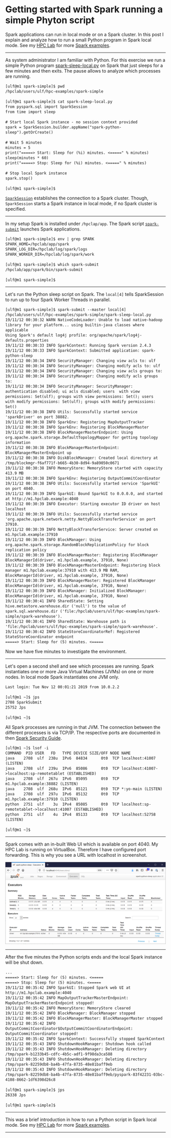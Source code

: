 # Getting started with Spark running a simple Phyton script

Spark applications can run in local mode or on a Spark cluster. In this post I
explain and analyze how to run a small Python program in Spark local mode. See
my
[HPC Lab](http://www.beyond-storage.com/hpclab/)
for more
[Spark examples](https://www.beyond-storage.com/examples-spark).

---

As system administrator I am familiar with Python. For this exercise we run a
simple Python program
[spark-sleep-local.py](../spark-sleeps-local.py)
on Spark that just sleeps for a few minutes and then
exits. The pause allows to analyze which processes are running.

```
[ulf@m1 spark-simple]$ pwd
/hpclab/users/ulf/hpc-examples/spark-simple

[ulf@m1 spark-simple]$ cat spark-sleep-local.py
from pyspark.sql import SparkSession
from time import sleep

# Start local Spark instance - no session context provided
spark = SparkSession.builder.appName("spark-python-sleep").getOrCreate()

# Wait 5 minutes
minutes = 5
print("=====> Start: Sleep for (%i) minutes. <=====" % minutes)
sleep(minutes * 60)
print("=====> Stop: Sleep for (%i) minutes. <=====" % minutes)

# Stop local Spark instance
spark.stop()

[ulf@m1 spark-simple]$
```

[`SparkSession`](https://spark.apache.org/docs/latest/api/python/pyspark.sql.html#pyspark.sql.SparkSession)
establishes the connection to a Spark cluster. Though, `SparkSession` starts
a Spark instance in local mode, if no Spark cluster is specified.

---

In my setup Spark is installed under `/hpclap/app`. The Spark script
[`spark-submit`](https://spark.apache.org/docs/latest/submitting-applications.html)
launches Spark applications.

```
[ulf@m1 spark-simple]$ env | grep SPARK
SPARK_HOME=/hpclab/app/spark
SPARK_LOG_DIR=/hpclab/log/spark/logs
SPARK_WORKER_DIR=/hpclab/log/spark/work

[ulf@m1 spark-simple]$ which spark-submit
/hpclab/app/spark/bin/spark-submit

[ulf@m1 spark-simple]$
```

---

Let's run the Python sleep script on Spark. The `local[4]` tells SparkSession
to run up to four Spark Worker Threads in parallel.

```
[ulf@m1 spark-simple]$ spark-submit --master local[4] /hpclab/users/ulf/hpc-examples/spark-simple/spark-sleep-local.py
19/11/12 00:30:32 WARN NativeCodeLoader: Unable to load native-hadoop library for your platform... using builtin-java classes where applicable
Using Spark's default log4j profile: org/apache/spark/log4j-defaults.properties
19/11/12 00:30:33 INFO SparkContext: Running Spark version 2.4.3
19/11/12 00:30:33 INFO SparkContext: Submitted application: spark-python-sleep
19/11/12 00:30:34 INFO SecurityManager: Changing view acls to: ulf
19/11/12 00:30:34 INFO SecurityManager: Changing modify acls to: ulf
19/11/12 00:30:34 INFO SecurityManager: Changing view acls groups to:
19/11/12 00:30:34 INFO SecurityManager: Changing modify acls groups to:
19/11/12 00:30:34 INFO SecurityManager: SecurityManager: authentication disabled; ui acls disabled; users  with view permissions: Set(ulf); groups with view permissions: Set(); users  with modify permissions: Set(ulf); groups with modify permissions: Set()
19/11/12 00:30:38 INFO Utils: Successfully started service 'sparkDriver' on port 38882.
19/11/12 00:30:38 INFO SparkEnv: Registering MapOutputTracker
19/11/12 00:30:38 INFO SparkEnv: Registering BlockManagerMaster
19/11/12 00:30:38 INFO BlockManagerMasterEndpoint: Using org.apache.spark.storage.DefaultTopologyMapper for getting topology information
19/11/12 00:30:38 INFO BlockManagerMasterEndpoint: BlockManagerMasterEndpoint up
19/11/12 00:30:38 INFO DiskBlockManager: Created local directory at /tmp/blockmgr-f6af771f-b665-4b30-8d94-9a89050c0671
19/11/12 00:30:38 INFO MemoryStore: MemoryStore started with capacity 413.9 MB
19/11/12 00:30:38 INFO SparkEnv: Registering OutputCommitCoordinator
19/11/12 00:30:38 INFO Utils: Successfully started service 'SparkUI' on port 4040.
19/11/12 00:30:39 INFO SparkUI: Bound SparkUI to 0.0.0.0, and started at http://m1.hpclab.example:4040
19/11/12 00:30:39 INFO Executor: Starting executor ID driver on host localhost
19/11/12 00:30:39 INFO Utils: Successfully started service 'org.apache.spark.network.netty.NettyBlockTransferService' on port 37910.
19/11/12 00:30:39 INFO NettyBlockTransferService: Server created on m1.hpclab.example:37910
19/11/12 00:30:39 INFO BlockManager: Using org.apache.spark.storage.RandomBlockReplicationPolicy for block replication policy
19/11/12 00:30:39 INFO BlockManagerMaster: Registering BlockManager BlockManagerId(driver, m1.hpclab.example, 37910, None)
19/11/12 00:30:39 INFO BlockManagerMasterEndpoint: Registering block manager m1.hpclab.example:37910 with 413.9 MB RAM, BlockManagerId(driver, m1.hpclab.example, 37910, None)
19/11/12 00:30:39 INFO BlockManagerMaster: Registered BlockManager BlockManagerId(driver, m1.hpclab.example, 37910, None)
19/11/12 00:30:39 INFO BlockManager: Initialized BlockManager: BlockManagerId(driver, m1.hpclab.example, 37910, None)
19/11/12 00:30:41 INFO SharedState: Setting hive.metastore.warehouse.dir ('null') to the value of spark.sql.warehouse.dir ('file:/hpclab/users/ulf/hpc-examples/spark-simple/spark-warehouse').
19/11/12 00:30:41 INFO SharedState: Warehouse path is 'file:/hpclab/users/ulf/hpc-examples/spark-simple/spark-warehouse'.
19/11/12 00:30:42 INFO StateStoreCoordinatorRef: Registered StateStoreCoordinator endpoint
=====> Start: Sleep for (5) minutes. <=====
```

Now we have five minutes to investigate the environment.

---

Let's open a second shell and see which processes are running. Spark
instantiates one or more Java Virtual Machines (JVMs) on one or more nodes.
In local mode Spark instantiates one JVM only.

```
Last login: Tue Nov 12 00:01:21 2019 from 10.0.2.2

[ulf@m1 ~]$ jps
2708 SparkSubmit
25752 Jps

[ulf@m1 ~]$
```

All Spark processes are running in that JVM. The connection between the
different processes is via TCP/IP. The respective ports are documented in then
[Spark Security Guide](https://spark.apache.org/docs/latest/security.html#configuring-ports-for-network-security).

```
[ulf@m1 ~]$ lsof -i
COMMAND  PID USER   FD   TYPE DEVICE SIZE/OFF NODE NAME
java    2708  ulf  238u  IPv6  84834      0t0  TCP localhost:41007 (LISTEN)
java    2708  ulf  239u  IPv6  85086      0t0  TCP localhost:41007->localhost:sp-remotetablet (ESTABLISHED)
java    2708  ulf  267u  IPv6  85095      0t0  TCP m1.hpclab.example:38882 (LISTEN)
java    2708  ulf  268u  IPv6  85121      0t0  TCP *:yo-main (LISTEN)
java    2708  ulf  297u  IPv6  85132      0t0  TCP m1.hpclab.example:37910 (LISTEN)
python  2751  ulf    3u  IPv4  85085      0t0  TCP localhost:sp-remotetablet->localhost:41007 (ESTABLISHED)
python  2751  ulf    4u  IPv4  85133      0t0  TCP localhost:52758 (LISTEN)

[ulf@m1 ~]$
```

---

Spark comes with an in-built Web UI which is available on port 4040. My HPC Lab
is running on VirtualBox. Therefore I have configured port forwarding. This is
why you see a URL with localhost in screenshot.

![Spark User Interface](images/spark-ui-sleep-local.png)

---

After the five minutes the Python scripts ends and the local Spark instance
will be shut down.

```
...
=====> Start: Sleep for (5) minutes. <=====
=====> Stop: Sleep for (5) minutes. <=====
19/11/12 00:35:42 INFO SparkUI: Stopped Spark web UI at http://m1.hpclab.example:4040
19/11/12 00:35:42 INFO MapOutputTrackerMasterEndpoint: MapOutputTrackerMasterEndpoint stopped!
19/11/12 00:35:42 INFO MemoryStore: MemoryStore cleared
19/11/12 00:35:42 INFO BlockManager: BlockManager stopped
19/11/12 00:35:42 INFO BlockManagerMaster: BlockManagerMaster stopped
19/11/12 00:35:42 INFO OutputCommitCoordinator$OutputCommitCoordinatorEndpoint: OutputCommitCoordinator stopped!
19/11/12 00:35:42 INFO SparkContext: Successfully stopped SparkContext
19/11/12 00:35:43 INFO ShutdownHookManager: Shutdown hook called
19/11/12 00:35:43 INFO ShutdownHookManager: Deleting directory /tmp/spark-b1233b45-cdfc-4b5c-adf1-9f98da3ca588
19/11/12 00:35:43 INFO ShutdownHookManager: Deleting directory /tmp/spark-82259db8-ba4b-47fa-8735-48e81baff9eb
19/11/12 00:35:43 INFO ShutdownHookManager: Deleting directory /tmp/spark-82259db8-ba4b-47fa-8735-48e81baff9eb/pyspark-83f42231-03bc-4108-8662-1df6398d26c8

[ulf@m1 spark-simple]$ jps
26338 Jps

[ulf@m1 spark-simple]$
```

---

This was a brief introduction in how to run a Python script in Spark local
mode. See my
[HPC Lab](http://www.beyond-storage.com/hpclab)
for more
[Spark examples](https://www.beyond-storage.com/examples-spark).

---
